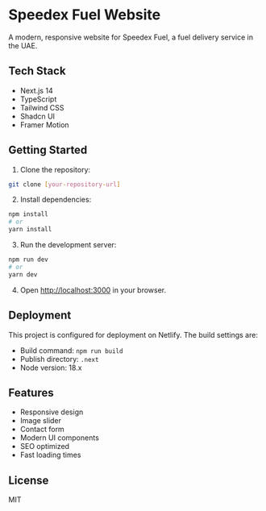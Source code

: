 # Speedex Fuel Website

A modern, responsive website for Speedex Fuel, a fuel delivery service in the UAE.

## Tech Stack

- Next.js 14
- TypeScript
- Tailwind CSS
- Shadcn UI
- Framer Motion

## Getting Started

1. Clone the repository:
```bash
git clone [your-repository-url]
```

2. Install dependencies:
```bash
npm install
# or
yarn install
```

3. Run the development server:
```bash
npm run dev
# or
yarn dev
```

4. Open [http://localhost:3000](http://localhost:3000) in your browser.

## Deployment

This project is configured for deployment on Netlify. The build settings are:

- Build command: `npm run build`
- Publish directory: `.next`
- Node version: 18.x

## Features

- Responsive design
- Image slider
- Contact form
- Modern UI components
- SEO optimized
- Fast loading times

## License

MIT
